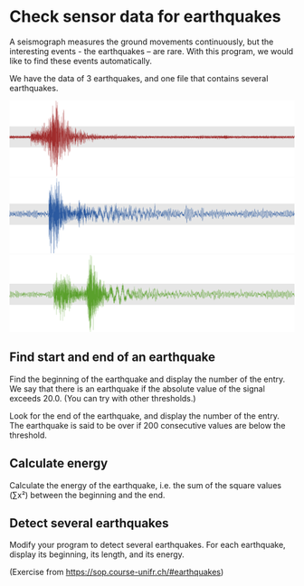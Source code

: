 # Check sensor data for earthquakes #
A seismograph measures the ground movements continuously, but the interesting events - the earthquakes – are rare. With this program, we would like to find these events automatically.

We have the data of 3 earthquakes, and one file that contains several earthquakes.

![](https://github.com/oliolioli/earthquake-sensors/blob/main/earthquake1.png)
![](https://github.com/oliolioli/earthquake-sensors/blob/main/earthquake2.png)
![](https://github.com/oliolioli/earthquake-sensors/blob/main/earthquake3.png)

## Find start and end of an earthquake ##
Find the beginning of the earthquake and display the number of the entry. We say that there is an earthquake if the absolute value of the signal exceeds 20.0. (You can try with other thresholds.)

Look for the end of the earthquake, and display the number of the entry. The earthquake is said to be over if 200 consecutive values are below the threshold.

## Calculate energy ##
Calculate the energy of the earthquake, i.e. the sum of the square values (∑x²) between the beginning and the end.

## Detect several earthquakes ##
Modify your program to detect several earthquakes. For each earthquake, display its beginning, its length, and its energy.


(Exercise from https://sop.course-unifr.ch/#earthquakes)
